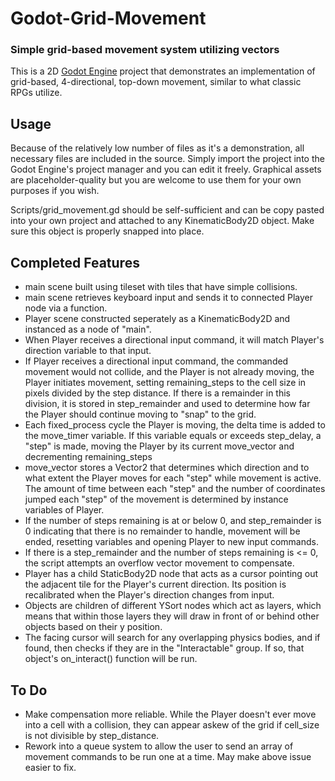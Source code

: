 # Godot-Grid-Movement
### Simple grid-based movement system utilizing vectors

This is a 2D [Godot Engine](https://godotengine.org/) project that demonstrates an implementation of grid-based, 4-directional, 
top-down movement, similar to what classic RPGs utilize.

## Usage

Because of the relatively low number of files as it's a demonstration, all necessary files are included in the source.
Simply import the project into the Godot Engine's project manager and you can edit it freely. Graphical assets are placeholder-quality
but you are welcome to use them for your own purposes if you wish.

Scripts/grid_movement.gd should be self-sufficient and can be copy pasted into your own project and attached to any KinematicBody2D object. Make sure this object is properly snapped into place.

## Completed Features

* main scene built using tileset with tiles that have simple collisions.
* main scene retrieves keyboard input and sends it to connected Player node via a function.
* Player scene constructed seperately as a KinematicBody2D and instanced as a node of "main".
* When Player receives a directional input command, it will match Player's direction variable to that input.
* If Player receives a directional input command, the commanded movement would not collide, and the Player is not already moving, the Player initiates movement, setting remaining_steps to the cell size in pixels divided by the step distance. If there is a remainder in this division, it is stored in step_remainder and used to determine how far the Player should continue moving to "snap" to the grid.
* Each fixed_process cycle the Player is moving, the delta time is added to the move_timer variable. If this variable equals or exceeds step_delay, a "step" is made, moving the Player by its current move_vector and decrementing remaining_steps
* move_vector stores a Vector2 that determines which direction and to what extent the Player moves for each "step" while movement is active. The amount of time between each "step" and the number of coordinates jumped each "step" of the movement is determined by instance variables of Player.
* If the number of steps remaining is at or below 0, and step_remainder is 0 indicating that there is no remainder to handle, movement will be ended, resetting variables and opening Player to new input commands.
* If there is a step_remainder and the number of steps remaining is <= 0, the script attempts an overflow vector movement to compensate.
* Player has a child StaticBody2D node that acts as a cursor pointing out the adjacent tile for the Player's current direction. Its position is recalibrated when the Player's direction changes from input.
* Objects are children of different YSort nodes which act as layers, which means that within those layers they will draw in front of or behind other objects based on their y position.
* The facing cursor will search for any overlapping physics bodies, and if found, then checks if they are in the "Interactable" group. If so, that object's on_interact() function will be run.

## To Do

* Make compensation more reliable. While the Player doesn't ever move into a cell with a collision, they can appear askew of the grid if cell_size is not divisible by step_distance.
* Rework into a queue system to allow the user to send an array of movement commands to be run one at a time. May make above issue easier to fix.
